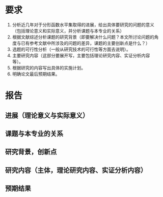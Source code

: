# 要求
1. 分析近几年对于分形函数水平集取得的进展，给出具体要研究的问题的意义（包括理论意义和实际意义，并分析课题与本专业的关系）
2. 根据文献综述分析课题的研究背景（即要解决什么问题？本文所讨论问题的角度与已有参考文献中所涉及的问题的差异，课题的主要创新点是什么？）
3. 选题的可行性分析（一般从研究技术的可行性等方面去说明）。
4. 主要研究内容（这部分要展开写，主要包括理论研究内容、实证分析内容等）。
5. 根据研究的内容写出具体的实施计划。
6. 明确论文最后预期结果。

# 报告

## 进展（理论意义与实际意义）

## 课题与本专业的关系

## 研究背景，创新点

## 研究内容（主体，理论研究内容、实证分析内容）

## 预期结果